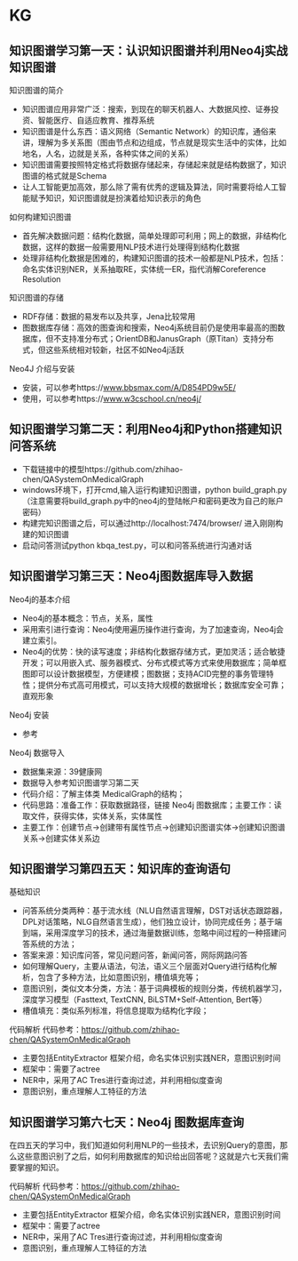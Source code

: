 # KG
## 知识图谱学习第一天：认识知识图谱并利用Neo4j实战知识图谱
知识图谱的简介
* 知识图谱应用非常广泛：搜索，到现在的聊天机器人、大数据风控、证券投资、智能医疗、自适应教育、推荐系统
* 知识图谱是什么东西：语义网络（Semantic Network）的知识库，通俗来讲，理解为多关系图（图由节点和边组成，节点就是现实生活中的实体，比如地名，人名，边就是关系，各种实体之间的关系）
* 知识图谱需要按照特定格式将数据存储起来，存储起来就是结构数据了，知识图谱的格式就是Schema
* 让人工智能更加高效，那么除了需有优秀的逻辑及算法，同时需要将给人工智能赋予知识，知识图谱就是扮演着给知识表示的角色

如何构建知识图谱
* 首先解决数据问题：结构化数据，简单处理即可利用；网上的数据，非结构化数据，这样的数据一般需要用NLP技术进行处理得到结构化数据
* 处理非结构化数据是困难的，构建知识图谱的技术一般都是NLP技术，包括：命名实体识别NER，关系抽取RE，实体统一ER，指代消解Coreference Resolution

知识图谱的存储
* RDF存储：数据的易发布以及共享，Jena比较常用
* 图数据库存储：高效的图查询和搜索，Neo4j系统目前仍是使用率最高的图数据库，但不支持准分布式；OrientDB和JanusGraph（原Titan）支持分布式，但这些系统相对较新，社区不如Neo4j活跃

Neo4J 介绍与安装
* 安装，可以参考https://www.bbsmax.com/A/D854PD9w5E/
* 使用，可以参考https://www.w3cschool.cn/neo4j/

## 知识图谱学习第二天：利用Neo4j和Python搭建知识问答系统
* 下载链接中的模型https://github.com/zhihao-chen/QASystemOnMedicalGraph
* windows环境下，打开cmd,输入运行构建知识图谱，python build_graph.py （注意需要将build_graph.py中的neo4j的登陆帐户和密码更改为自己的账户密码）
* 构建完知识图谱之后，可以通过http://localhost:7474/browser/ 进入刚刚构建的知识图谱
* 启动问答测试python kbqa_test.py，可以和问答系统进行沟通对话

## 知识图谱学习第三天：Neo4j图数据库导入数据
Neo4j的基本介绍
* Neo4j的基本概念：节点，关系，属性
* 采用索引进行查询：Neo4j使用遍历操作进行查询，为了加速查询，Neo4j会建立索引。
* Neo4j的优势：快的读写速度；非结构化数据存储方式，更加灵活；适合敏捷开发；可以用嵌入式、服务器模式、分布式模式等方式来使用数据库；简单框图即可以设计数据模型，方便建模；图数据；支持ACID完整的事务管理特性；提供分布式高可用模式，可以支持大规模的数据增长；数据库安全可靠；直观形象

Neo4j 安装
* 参考

Neo4j 数据导入
* 数据集来源：39健康网
* 数据导入参考知识图谱学习第二天
* 代码介绍：了解主体类 MedicalGraph的结构；
* 代码思路：准备工作：获取数据路径，链接 Neo4j 图数据库；主要工作：读取文件，获得实体，实体关系，实体属性
* 主要工作：创建节点→创建带有属性节点→创建知识图谱实体→创建知识图谱关系→创建实体关系边

## 知识图谱学习第四五天：知识库的查询语句
基础知识
* 问答系统分类两种：基于流水线（NLU自然语言理解，DST对话状态跟踪器，DPL对话策略，NLG自然语言生成），他们独立设计，协同完成任务；基于端到端，采用深度学习的技术，通过海量数据训练，忽略中间过程的一种搭建问答系统的方法；
* 答案来源：知识库问答，常见问题问答，新闻问答，网际网路问答
* 如何理解Query，主要从语法，句法，语义三个层面对Query进行结构化解析，包含了多种方法，比如意图识别，槽值填充等；
* 意图识别，类似文本分类，方法：基于词典模板的规则分类，传统机器学习，深度学习模型（Fasttext, TextCNN, BiLSTM+Self-Attention, Bert等）
* 槽值填充：类似系列标准，将信息提取为结构化字段；

代码解析
代码参考：https://github.com/zhihao-chen/QASystemOnMedicalGraph
* 主要包括EntityExtractor 框架介绍，命名实体识别实践NER，意图识别时间
* 框架中：需要了actree
* NER中，采用了AC Tres进行查询过滤，并利用相似度查询
* 意图识别，重点理解人工特征的方法

## 知识图谱学习第六七天：Neo4j 图数据库查询
在四五天的学习中，我们知道如何利用NLP的一些技术，去识别Query的意图，那么这些意图识别了之后，如何利用数据库的知识给出回答呢？这就是六七天我们需要掌握的知识。<br>

代码解析
代码参考：https://github.com/zhihao-chen/QASystemOnMedicalGraph
* 主要包括EntityExtractor 框架介绍，命名实体识别实践NER，意图识别时间
* 框架中：需要了actree
* NER中，采用了AC Tres进行查询过滤，并利用相似度查询
* 意图识别，重点理解人工特征的方法
